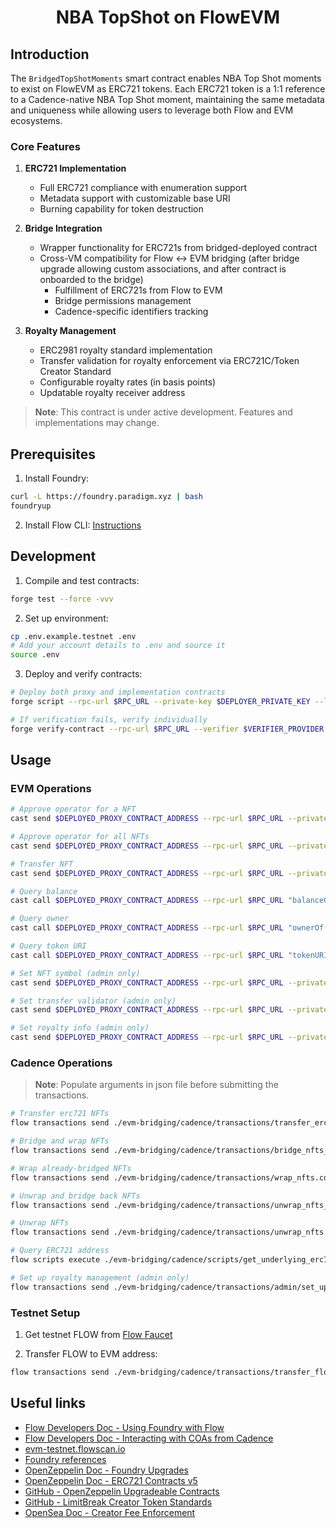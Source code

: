 # <h1 align="center"> NBA TopShot on FlowEVM </h1>

## Introduction

The `BridgedTopShotMoments` smart contract enables NBA Top Shot moments to exist on FlowEVM as ERC721 tokens. Each ERC721 token is a 1:1 reference to a Cadence-native NBA Top Shot moment, maintaining the same metadata and uniqueness while allowing users to leverage both Flow and EVM ecosystems.

### Core Features

1. **ERC721 Implementation**
   - Full ERC721 compliance with enumeration support
   - Metadata support with customizable base URI
   - Burning capability for token destruction

2. **Bridge Integration**
   - Wrapper functionality for ERC721s from bridged-deployed contract
   - Cross-VM compatibility for Flow ↔ EVM bridging (after bridge upgrade allowing custom associations, and after contract is onboarded to the bridge)
     - Fulfillment of ERC721s from Flow to EVM
     - Bridge permissions management
     - Cadence-specific identifiers tracking

3. **Royalty Management**
   - ERC2981 royalty standard implementation
   - Transfer validation for royalty enforcement via ERC721C/Token Creator Standard
   - Configurable royalty rates (in basis points)
   - Updatable royalty receiver address

> **Note**: This contract is under active development. Features and implementations may change.


## Prerequisites

1. Install Foundry:

```sh
curl -L https://foundry.paradigm.xyz | bash
foundryup
```

2. Install Flow CLI: [Instructions](https://developers.flow.com/tools/flow-cli/install)

## Development

1. Compile and test contracts:

```sh
forge test --force -vvv
```

2. Set up environment:


```sh
cp .env.example.testnet .env
# Add your account details to .env and source it
source .env
```

3. Deploy and verify contracts:

```sh
# Deploy both proxy and implementation contracts
forge script --rpc-url $RPC_URL --private-key $DEPLOYER_PRIVATE_KEY --legacy script/Deploy.s.sol:DeployScript --broadcast --verify --verifier $VERIFIER_PROVIDER --verifier-url $VERIFIER_URL

# If verification fails, verify individually
forge verify-contract --rpc-url $RPC_URL --verifier $VERIFIER_PROVIDER --verifier-url $VERIFIER_URL <address-of-contract-to-verify>
```

## Usage

### EVM Operations

```sh
# Approve operator for a NFT
cast send $DEPLOYED_PROXY_CONTRACT_ADDRESS --rpc-url $RPC_URL --private-key <private-key> --legacy "approve(address,uint256)" <operator-address> <token-id>

# Approve operator for all NFTs
cast send $DEPLOYED_PROXY_CONTRACT_ADDRESS --rpc-url $RPC_URL --private-key <private-key> --legacy "setApprovalForAll(address,bool)" <operator-address> <true>

# Transfer NFT
cast send $DEPLOYED_PROXY_CONTRACT_ADDRESS --rpc-url $RPC_URL --private-key <private-key> --legacy "safeTransferFrom(address,address,uint256)" <from-address> <to-address> <token-id>

# Query balance
cast call $DEPLOYED_PROXY_CONTRACT_ADDRESS --rpc-url $RPC_URL "balanceOf(address)(uint256)" $DEPLOYER_ADDRESS

# Query owner
cast call $DEPLOYED_PROXY_CONTRACT_ADDRESS --rpc-url $RPC_URL "ownerOf(uint256)(address)" <nft-id>

# Query token URI
cast call $DEPLOYED_PROXY_CONTRACT_ADDRESS --rpc-url $RPC_URL "tokenURI(uint256)(string)" <nft-id>

# Set NFT symbol (admin only)
cast send $DEPLOYED_PROXY_CONTRACT_ADDRESS --rpc-url $RPC_URL --private-key $DEPLOYER_PRIVATE_KEY --legacy "setSymbol(string)" <new-nft-symbol>

# Set transfer validator (admin only)
cast send $DEPLOYED_PROXY_CONTRACT_ADDRESS --rpc-url $RPC_URL --private-key $DEPLOYER_PRIVATE_KEY --legacy "setTransferValidator(address)" <validator-address>

# Set royalty info (admin only)
cast send $DEPLOYED_PROXY_CONTRACT_ADDRESS --rpc-url $RPC_URL --private-key $DEPLOYER_PRIVATE_KEY --legacy "setRoyaltyInfo((address,uint96))" "(<royalty-receiver-address>,<royalty-basis-points>)"
```

### Cadence Operations

> **Note**: Populate arguments in json file before submitting the transactions.

```sh
# Transfer erc721 NFTs
flow transactions send ./evm-bridging/cadence/transactions/transfer_erc721s_to_evm_address.cdc --args-json "$(cat ./evm-bridging/cadence/transactions/transfer_erc721s_to_evm_address_args.json)" --network <network> --signer <signer>

# Bridge and wrap NFTs
flow transactions send ./evm-bridging/cadence/transactions/bridge_nfts_to_evm_and_wrap.cdc --args-json "$(cat ./evm-bridging/cadence/transactions/bridge_nfts_to_evm_and_wrap_args.json)" --network <network> --signer <signer> --gas-limit 8000

# Wrap already-bridged NFTs
flow transactions send ./evm-bridging/cadence/transactions/wrap_nfts.cdc --args-json "$(cat ./evm-bridging/cadence/transactions/wrap_nfts_args.json)" --network <network> --signer <signer>

# Unwrap and bridge back NFTs
flow transactions send ./evm-bridging/cadence/transactions/unwrap_nfts_and_bridge_from_evm.cdc --args-json "$(cat ./evm-bridging/cadence/transactions/unwrap_nfts_and_bridge_from_evm_args.json)" --network <network> --signer <signer> --gas-limit 8000

# Unwrap NFTs
flow transactions send ./evm-bridging/cadence/transactions/unwrap_nfts.cdc --args-json "$(cat ./evm-bridging/cadence/transactions/unwrap_nfts_args.json)" --network <network> --signer <signer>

# Query ERC721 address
flow scripts execute ./evm-bridging/cadence/scripts/get_underlying_erc721_address.cdc <nft_contract_flow_address> <nft_contract_evm_address> --network testnet

# Set up royalty management (admin only)
flow transactions send ./evm-bridging/cadence/transactions/admin/set_up_royalty_management.cdc --args-json "$(cat ./evm-bridging/cadence/transactions/admin/set_up_royalty_management_args.json)" --network <network> --signer <signer>
```

### Testnet Setup

1. Get testnet FLOW from [Flow Faucet](https://faucet.flow.com/fund-account)

2. Transfer FLOW to EVM address:

```sh
flow transactions send ./evm-bridging/cadence/transactions/transfer_flow_to_evm_address.cdc <evm_address_hex> <ufix64_amount> --network testnet --signer testnet-account
```

## Useful links

- [Flow Developers Doc - Using Foundry with Flow](https://developers.flow.com/evm/guides/foundry)
- [Flow Developers Doc - Interacting with COAs from Cadence](https://developers.flow.com/evm/cadence/interacting-with-coa)
- [evm-testnet.flowscan.io](https://evm-testnet.flowscan.io)
- [Foundry references](https://book.getfoundry.sh/reference)
- [OpenZeppelin Doc - Foundry Upgrades](https://docs.openzeppelin.com/upgrades-plugins/foundry-upgrades)
- [OpenZeppelin Doc - ERC721 Contracts v5](https://docs.openzeppelin.com/contracts/5.x/api/token/erc721)
- [GitHub - OpenZeppelin Upgradeable Contracts](https://github.com/OpenZeppelin/openzeppelin-contracts-upgradeable)
- [GitHub - LimitBreak Creator Token Standards](https://github.com/limitbreakinc/creator-token-standards)
- [OpenSea Doc - Creator Fee Enforcement](https://docs.opensea.io/docs/creator-fee-enforcement)
